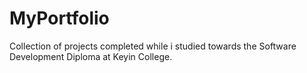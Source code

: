 # MyPortfolio
Collection of projects completed while i studied towards the Software Development Diploma at Keyin College.
